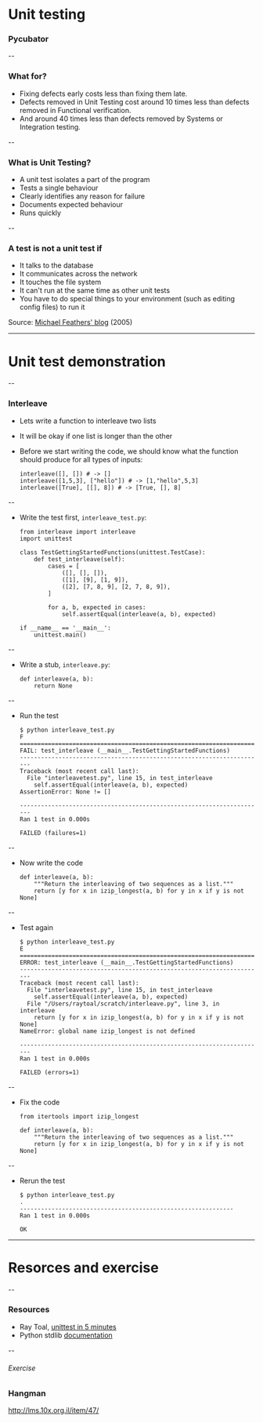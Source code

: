 # Unit testing
### Pycubator

--
### What for?

-   Fixing defects early costs less than fixing them late.
-   Defects removed in Unit Testing cost around 10 times less than defects removed in Functional
    verification.
-   And around 40 times less than defects removed by Systems or Integration testing.

--

### What is Unit Testing?


-   A unit test isolates a part of the program
-   Tests a single behaviour
-   Clearly identifies any reason for failure
-   Documents expected behaviour
-   Runs quickly

--

### A test is not a unit test if

*   It talks to the database
*   It communicates across the network
*   It touches the file system
*   It can't run at the same time as other unit tests
*   You have to do special things to your environment (such as editing config files) to run it

Source: [Michael Feathers' blog](http://www.artima.com/weblogs/viewpost.jsp?thread=126923) (2005)

---

# Unit test demonstration

--

### Interleave

-   Lets write a function to interleave two lists
-   It will be okay if one list is longer than the other
-   Before we start writing the code, we should know what the function should produce for all types
    of inputs:

        interleave([], []) # -> []
        interleave([1,5,3], ["hello"]) # -> [1,"hello",5,3]
        interleave([True], [[], 8]) # -> [True, [], 8]

--

-   Write the test first, `interleave_test.py`:

        from interleave import interleave
        import unittest

        class TestGettingStartedFunctions(unittest.TestCase):
            def test_interleave(self):
                cases = [
                    ([], [], []),
                    ([1], [9], [1, 9]),
                    ([2], [7, 8, 9], [2, 7, 8, 9]),
                ]

                for a, b, expected in cases:
                    self.assertEqual(interleave(a, b), expected)

        if __name__ == '__main__':
            unittest.main()


--

-   Write a stub, `interleave.py`:

        def interleave(a, b):
            return None

--

-   Run the test

        $ python interleave_test.py
        F
        ======================================================================
        FAIL: test_interleave (__main__.TestGettingStartedFunctions)
        ----------------------------------------------------------------------
        Traceback (most recent call last):
          File "interleavetest.py", line 15, in test_interleave
            self.assertEqual(interleave(a, b), expected)
        AssertionError: None != []

        ----------------------------------------------------------------------
        Ran 1 test in 0.000s

        FAILED (failures=1)

--

-   Now write the code

        def interleave(a, b):
            """Return the interleaving of two sequences as a list."""
            return [y for x in izip_longest(a, b) for y in x if y is not None]

--

-   Test again

        $ python interleave_test.py
        E
        ======================================================================
        ERROR: test_interleave (__main__.TestGettingStartedFunctions)
        ----------------------------------------------------------------------
        Traceback (most recent call last):
          File "interleavetest.py", line 15, in test_interleave
            self.assertEqual(interleave(a, b), expected)
          File "/Users/raytoal/scratch/interleave.py", line 3, in interleave
            return [y for x in izip_longest(a, b) for y in x if y is not None]
        NameError: global name izip_longest is not defined

        ----------------------------------------------------------------------
        Ran 1 test in 0.000s

        FAILED (errors=1)
--

-   Fix the code

        from itertools import izip_longest

        def interleave(a, b):
            """Return the interleaving of two sequences as a list."""
            return [y for x in izip_longest(a, b) for y in x if y is not None]

--

-   Rerun the test

        $ python interleave_test.py
        .
        -------------------------------------------------------------
        Ran 1 test in 0.000s

        OK

---
# Resorces and exercise

--
### Resources
-   Ray Toal, [unittest in 5 minutes](http://www.slideshare.net/raytoal/unittest-in-5-minutes)
-   Python stdlib [documentation](https://docs.python.org/3/library/unittest.html#module-unittest)


--
###### Exercise
### Hangman

http://lms.10x.org.il/item/47/
